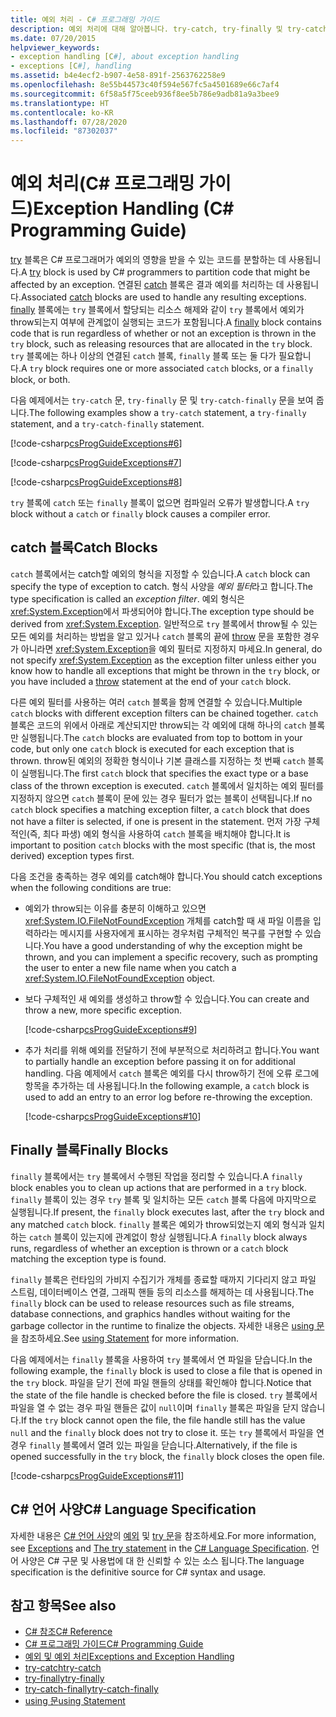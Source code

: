 ```yaml
---
title: 예외 처리 - C# 프로그래밍 가이드
description: 예외 처리에 대해 알아봅니다. try-catch, try-finally 및 try-catch-finally 문 예제를 살펴봅니다.
ms.date: 07/20/2015
helpviewer_keywords:
- exception handling [C#], about exception handling
- exceptions [C#], handling
ms.assetid: b4e4ecf2-b907-4e58-891f-2563762258e9
ms.openlocfilehash: 8e55b44573c40f594e567fc5a4501689e66c7af4
ms.sourcegitcommit: 6f58a5f75ceeb936f8ee5b786e9adb81a9a3bee9
ms.translationtype: HT
ms.contentlocale: ko-KR
ms.lasthandoff: 07/28/2020
ms.locfileid: "87302037"
---
```

# <a name="exception-handling-c-programming-guide"></a><span data-ttu-id="226f6-104">예외 처리(C# 프로그래밍 가이드)</span><span class="sxs-lookup"><span data-stu-id="226f6-104">Exception Handling (C# Programming Guide)</span></span>
<span data-ttu-id="226f6-105">[try](../../language-reference/keywords/try-catch.md) 블록은 C# 프로그래머가 예외의 영향을 받을 수 있는 코드를 분할하는 데 사용됩니다.</span><span class="sxs-lookup"><span data-stu-id="226f6-105">A [try](../../language-reference/keywords/try-catch.md) block is used by C# programmers to partition code that might be affected by an exception.</span></span> <span data-ttu-id="226f6-106">연결된 [catch](../../language-reference/keywords/try-catch.md) 블록은 결과 예외를 처리하는 데 사용됩니다.</span><span class="sxs-lookup"><span data-stu-id="226f6-106">Associated [catch](../../language-reference/keywords/try-catch.md) blocks are used to handle any resulting exceptions.</span></span> <span data-ttu-id="226f6-107">[finally](../../language-reference/keywords/try-finally.md) 블록에는 `try` 블록에서 할당되는 리소스 해제와 같이 `try` 블록에서 예외가 throw되는지 여부에 관계없이 실행되는 코드가 포함됩니다.</span><span class="sxs-lookup"><span data-stu-id="226f6-107">A [finally](../../language-reference/keywords/try-finally.md) block contains code that is run regardless of whether or not an exception is thrown in the `try` block, such as releasing resources that are allocated in the `try` block.</span></span> <span data-ttu-id="226f6-108">`try` 블록에는 하나 이상의 연결된 `catch` 블록, `finally` 블록 또는 둘 다가 필요합니다.</span><span class="sxs-lookup"><span data-stu-id="226f6-108">A `try` block requires one or more associated `catch` blocks, or a `finally` block, or both.</span></span>  
  
 <span data-ttu-id="226f6-109">다음 예제에서는 `try-catch` 문, `try-finally` 문 및 `try-catch-finally` 문을 보여 줍니다.</span><span class="sxs-lookup"><span data-stu-id="226f6-109">The following examples show a `try-catch` statement, a `try-finally` statement, and a `try-catch-finally` statement.</span></span>  
  
 [!code-csharp[csProgGuideExceptions#6](~/samples/snippets/csharp/VS_Snippets_VBCSharp/csProgGuideExceptions/CS/Exceptions.cs#6)]  
  
 [!code-csharp[csProgGuideExceptions#7](~/samples/snippets/csharp/VS_Snippets_VBCSharp/csProgGuideExceptions/CS/Exceptions.cs#7)]  
  
 [!code-csharp[csProgGuideExceptions#8](~/samples/snippets/csharp/VS_Snippets_VBCSharp/csProgGuideExceptions/CS/Exceptions.cs#8)]  
  
 <span data-ttu-id="226f6-110">`try` 블록에 `catch` 또는 `finally` 블록이 없으면 컴파일러 오류가 발생합니다.</span><span class="sxs-lookup"><span data-stu-id="226f6-110">A `try` block without a `catch` or `finally` block causes a compiler error.</span></span>  
  
## <a name="catch-blocks"></a><span data-ttu-id="226f6-111">catch 블록</span><span class="sxs-lookup"><span data-stu-id="226f6-111">Catch Blocks</span></span>  
 <span data-ttu-id="226f6-112">`catch` 블록에서는 catch할 예외의 형식을 지정할 수 있습니다.</span><span class="sxs-lookup"><span data-stu-id="226f6-112">A `catch` block can specify the type of exception to catch.</span></span> <span data-ttu-id="226f6-113">형식 사양을 *예외 필터*라고 합니다.</span><span class="sxs-lookup"><span data-stu-id="226f6-113">The type specification is called an *exception filter*.</span></span> <span data-ttu-id="226f6-114">예외 형식은 <xref:System.Exception>에서 파생되어야 합니다.</span><span class="sxs-lookup"><span data-stu-id="226f6-114">The exception type should be derived from <xref:System.Exception>.</span></span> <span data-ttu-id="226f6-115">일반적으로 `try` 블록에서 throw될 수 있는 모든 예외를 처리하는 방법을 알고 있거나 `catch` 블록의 끝에 [throw](../../language-reference/keywords/throw.md) 문을 포함한 경우가 아니라면 <xref:System.Exception>을 예외 필터로 지정하지 마세요.</span><span class="sxs-lookup"><span data-stu-id="226f6-115">In general, do not specify <xref:System.Exception> as the exception filter unless either you know how to handle all exceptions that might be thrown in the `try` block, or you have included a [throw](../../language-reference/keywords/throw.md) statement at the end of your `catch` block.</span></span>  
  
 <span data-ttu-id="226f6-116">다른 예외 필터를 사용하는 여러 `catch` 블록을 함께 연결할 수 있습니다.</span><span class="sxs-lookup"><span data-stu-id="226f6-116">Multiple `catch` blocks with different exception filters can be chained together.</span></span> <span data-ttu-id="226f6-117">`catch` 블록은 코드의 위에서 아래로 계산되지만 throw되는 각 예외에 대해 하나의 `catch` 블록만 실행됩니다.</span><span class="sxs-lookup"><span data-stu-id="226f6-117">The `catch` blocks are evaluated from top to bottom in your code, but only one `catch` block is executed for each exception that is thrown.</span></span> <span data-ttu-id="226f6-118">throw된 예외의 정확한 형식이나 기본 클래스를 지정하는 첫 번째 `catch` 블록이 실행됩니다.</span><span class="sxs-lookup"><span data-stu-id="226f6-118">The first `catch` block that specifies the exact type or a base class of the thrown exception is executed.</span></span> <span data-ttu-id="226f6-119">`catch` 블록에서 일치하는 예외 필터를 지정하지 않으면 `catch` 블록이 문에 있는 경우 필터가 없는 블록이 선택됩니다.</span><span class="sxs-lookup"><span data-stu-id="226f6-119">If no `catch` block specifies a matching exception filter, a `catch` block that does not have a filter is selected, if one is present in the statement.</span></span> <span data-ttu-id="226f6-120">먼저 가장 구체적인(즉, 최다 파생) 예외 형식을 사용하여 `catch` 블록을 배치해야 합니다.</span><span class="sxs-lookup"><span data-stu-id="226f6-120">It is important to position `catch` blocks with the most specific (that is, the most derived) exception types first.</span></span>  
  
 <span data-ttu-id="226f6-121">다음 조건을 충족하는 경우 예외를 catch해야 합니다.</span><span class="sxs-lookup"><span data-stu-id="226f6-121">You should catch exceptions when the following conditions are true:</span></span>  
  
- <span data-ttu-id="226f6-122">예외가 throw되는 이유를 충분히 이해하고 있으면 <xref:System.IO.FileNotFoundException> 개체를 catch할 때 새 파일 이름을 입력하라는 메시지를 사용자에게 표시하는 경우처럼 구체적인 복구를 구현할 수 있습니다.</span><span class="sxs-lookup"><span data-stu-id="226f6-122">You have a good understanding of why the exception might be thrown, and you can implement a specific recovery, such as prompting the user to enter a new file name when you catch a <xref:System.IO.FileNotFoundException> object.</span></span>  
  
- <span data-ttu-id="226f6-123">보다 구체적인 새 예외를 생성하고 throw할 수 있습니다.</span><span class="sxs-lookup"><span data-stu-id="226f6-123">You can create and throw a new, more specific exception.</span></span>  
  
     [!code-csharp[csProgGuideExceptions#9](~/samples/snippets/csharp/VS_Snippets_VBCSharp/csProgGuideExceptions/CS/Exceptions.cs#9)]  
  
- <span data-ttu-id="226f6-124">추가 처리를 위해 예외를 전달하기 전에 부분적으로 처리하려고 합니다.</span><span class="sxs-lookup"><span data-stu-id="226f6-124">You want to partially handle an exception before passing it on for additional handling.</span></span> <span data-ttu-id="226f6-125">다음 예제에서 `catch` 블록은 예외를 다시 throw하기 전에 오류 로그에 항목을 추가하는 데 사용됩니다.</span><span class="sxs-lookup"><span data-stu-id="226f6-125">In the following example, a `catch` block is used to add an entry to an error log before re-throwing the exception.</span></span>  
  
     [!code-csharp[csProgGuideExceptions#10](~/samples/snippets/csharp/VS_Snippets_VBCSharp/csProgGuideExceptions/CS/Exceptions.cs#10)]  
  
## <a name="finally-blocks"></a><span data-ttu-id="226f6-126">Finally 블록</span><span class="sxs-lookup"><span data-stu-id="226f6-126">Finally Blocks</span></span>  
 <span data-ttu-id="226f6-127">`finally` 블록에서는 `try` 블록에서 수행된 작업을 정리할 수 있습니다.</span><span class="sxs-lookup"><span data-stu-id="226f6-127">A `finally` block enables you to clean up actions that are performed in a `try` block.</span></span> <span data-ttu-id="226f6-128">`finally` 블록이 있는 경우 `try` 블록 및 일치하는 모든 `catch` 블록 다음에 마지막으로 실행됩니다.</span><span class="sxs-lookup"><span data-stu-id="226f6-128">If present, the `finally` block executes last, after the `try` block and any matched `catch` block.</span></span> <span data-ttu-id="226f6-129">`finally` 블록은 예외가 throw되었는지 예외 형식과 일치하는 `catch` 블록이 있는지에 관계없이 항상 실행됩니다.</span><span class="sxs-lookup"><span data-stu-id="226f6-129">A `finally` block always runs, regardless of whether an exception is thrown or a `catch` block matching the exception type is found.</span></span>  
  
 <span data-ttu-id="226f6-130">`finally` 블록은 런타임의 가비지 수집기가 개체를 종료할 때까지 기다리지 않고 파일 스트림, 데이터베이스 연결, 그래픽 핸들 등의 리소스를 해제하는 데 사용됩니다.</span><span class="sxs-lookup"><span data-stu-id="226f6-130">The `finally` block can be used to release resources such as file streams, database connections, and graphics handles without waiting for the garbage collector in the runtime to finalize the objects.</span></span> <span data-ttu-id="226f6-131">자세한 내용은 [using 문](../../language-reference/keywords/using-statement.md)을 참조하세요.</span><span class="sxs-lookup"><span data-stu-id="226f6-131">See [using Statement](../../language-reference/keywords/using-statement.md) for more information.</span></span>  
  
 <span data-ttu-id="226f6-132">다음 예제에서는 `finally` 블록을 사용하여 `try` 블록에서 연 파일을 닫습니다.</span><span class="sxs-lookup"><span data-stu-id="226f6-132">In the following example, the `finally` block is used to close a file that is opened in the `try` block.</span></span> <span data-ttu-id="226f6-133">파일을 닫기 전에 파일 핸들의 상태를 확인해야 합니다.</span><span class="sxs-lookup"><span data-stu-id="226f6-133">Notice that the state of the file handle is checked before the file is closed.</span></span> <span data-ttu-id="226f6-134">`try` 블록에서 파일을 열 수 없는 경우 파일 핸들은 값이 `null`이며 `finally` 블록은 파일을 닫지 않습니다.</span><span class="sxs-lookup"><span data-stu-id="226f6-134">If the `try` block cannot open the file, the file handle still has the value `null` and the `finally` block does not try to close it.</span></span> <span data-ttu-id="226f6-135">또는 `try` 블록에서 파일을 연 경우 `finally` 블록에서 열려 있는 파일을 닫습니다.</span><span class="sxs-lookup"><span data-stu-id="226f6-135">Alternatively, if the file is opened successfully in the `try` block, the `finally` block closes the open file.</span></span>  
  
 [!code-csharp[csProgGuideExceptions#11](~/samples/snippets/csharp/VS_Snippets_VBCSharp/csProgGuideExceptions/CS/Exceptions.cs#11)]  
  
## <a name="c-language-specification"></a><span data-ttu-id="226f6-136">C# 언어 사양</span><span class="sxs-lookup"><span data-stu-id="226f6-136">C# Language Specification</span></span>  

<span data-ttu-id="226f6-137">자세한 내용은 [C# 언어 사양](/dotnet/csharp/language-reference/language-specification/introduction)의 [예외](~/_csharplang/spec/exceptions.md) 및 [try 문](~/_csharplang/spec/statements.md#the-try-statement)을 참조하세요.</span><span class="sxs-lookup"><span data-stu-id="226f6-137">For more information, see [Exceptions](~/_csharplang/spec/exceptions.md) and [The try statement](~/_csharplang/spec/statements.md#the-try-statement) in the [C# Language Specification](/dotnet/csharp/language-reference/language-specification/introduction).</span></span> <span data-ttu-id="226f6-138">언어 사양은 C# 구문 및 사용법에 대 한 신뢰할 수 있는 소스 됩니다.</span><span class="sxs-lookup"><span data-stu-id="226f6-138">The language specification is the definitive source for C# syntax and usage.</span></span>
  
## <a name="see-also"></a><span data-ttu-id="226f6-139">참고 항목</span><span class="sxs-lookup"><span data-stu-id="226f6-139">See also</span></span>

- [<span data-ttu-id="226f6-140">C# 참조</span><span class="sxs-lookup"><span data-stu-id="226f6-140">C# Reference</span></span>](../../language-reference/index.md)
- [<span data-ttu-id="226f6-141">C# 프로그래밍 가이드</span><span class="sxs-lookup"><span data-stu-id="226f6-141">C# Programming Guide</span></span>](../index.md)
- [<span data-ttu-id="226f6-142">예외 및 예외 처리</span><span class="sxs-lookup"><span data-stu-id="226f6-142">Exceptions and Exception Handling</span></span>](./index.md)
- [<span data-ttu-id="226f6-143">try-catch</span><span class="sxs-lookup"><span data-stu-id="226f6-143">try-catch</span></span>](../../language-reference/keywords/try-catch.md)
- [<span data-ttu-id="226f6-144">try-finally</span><span class="sxs-lookup"><span data-stu-id="226f6-144">try-finally</span></span>](../../language-reference/keywords/try-finally.md)
- [<span data-ttu-id="226f6-145">try-catch-finally</span><span class="sxs-lookup"><span data-stu-id="226f6-145">try-catch-finally</span></span>](../../language-reference/keywords/try-catch-finally.md)
- [<span data-ttu-id="226f6-146">using 문</span><span class="sxs-lookup"><span data-stu-id="226f6-146">using Statement</span></span>](../../language-reference/keywords/using-statement.md)
